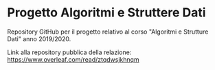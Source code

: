 # Progetto Algoritmi e Struttere Dati
Repository GitHub per il progetto relativo al corso "Algoritmi e Strutture Dati" anno 2019/2020.

Link alla repository pubblica della relazione: https://www.overleaf.com/read/ztqdwsjkhnqm

